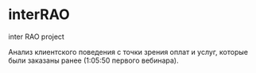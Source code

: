 # interRAO
inter RAO project

Анализ клиентского поведения с точки зрения оплат и услуг, которые были заказаны ранее (1:05:50 первого вебинара).
